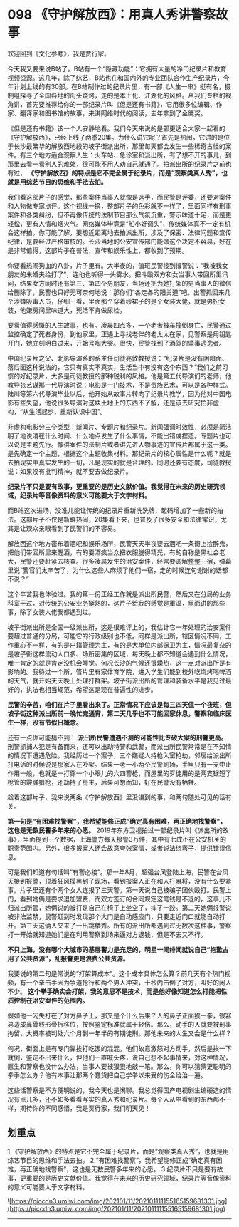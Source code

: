 # 098 《守护解放西》：用真人秀讲警察故事

欢迎回到《文化参考》，我是贾行家。

今天我又要来说B站了。B站有一个“隐藏功能”：它拥有大量的冷门纪录片和教育视频资源。这几年，除了综艺，B站也在和国内外的专业团队合作生产纪录片，今年计划上线的有30部。在B站制作过的纪录片里，有一部《人生一串》挺有名，摄制组探寻了全国各地的街头烧烤，走的是本土化、江湖化的风格。从我们专栏的视角讲，首先要推荐给你的一部纪录片叫《但是还有书籍》，它用很多位编辑、作家、翻译家和图书馆的故事，来讲网络时代的阅读，去年拿到了金鹰奖。

《但是还有书籍》该一个人安静地看。我们今天来说的是部更适合大家一起看的《守护解放西》，已经上线了两季20集。为什么说它呢？首先是热闹，它讲的是位于长沙最繁华的解放西地段的坡子街派出所，那里每天都会发生一些稀奇古怪的案件。有三个地方适合观察人生：火车站、急诊室和派出所，有了想不开的事儿，到那里去看一看别人的难处，很可能不用人劝自己就通了。拍派出所的纪录片之前也有过， **《守护解放西》的特点是它不完全属于纪录片，而是“观察类真人秀”，也就是用综艺节目的思维和手法去拍。**

我们看这部片子的感觉，那些案件当事人就像是选手，而民警是评委，还要对案件和人物做专家点评。这个视线一换，整部片子的色彩就不一样了，里面同样有刑事案件和各类纠纷，但不再像传统的法制节目那么气氛沉重，警示味道十足，而是更轻松，更有人情和烟火气。网络媒体毕竟是“船小好调头”，传统媒体真不一定有机会这样拍。你可能了解，要想近距离地去拍派出所，涉及了保密、法律问题和宣传纪律，是要经过严格审核的。长沙当地的公安宣传部门能做这个决定不容易，好在是非常值得，这部片子在普法、宣传和娱乐性上，都收到了预期。

你要看热闹狗血的八卦，片子里有。大半夜的，值班民警接到报警说：“我被我女朋友的未婚夫给打了”，连他也听得一头雾水。把斗殴双方和女当事人带回所里讯问，结果女方同时还有第三、第四个男朋友，当场还把为她打架的男当事人的微信给删除了，民警也只好无可奈何地说：那你们“各走各的阳关道”吧。出警抓回来几个涉嫌吸毒人员，仔细一看，里面那个穿着纱裙子的是个女装大佬，就是男扮女装，他嫌房间里味道大，死活不肯做尿检。

要看值得感慨的人生故事，也有。凌晨四点多，一个老者被车撞倒身亡，民警通过监控确定了死者身份，到他家里，正遇上寻找老伴的老太太在家，见警察是用钥匙开门，她立刻明白过来，开始号啕大哭。很快，民警找到了酒驾的肇事逃逸者。

中国纪录片之父、北影导演系的系主任司徒兆敦教授说：“纪录片是没有阴暗面、落后面这种说法的，它只有真实不真实，生活当中有没有这个东西？”我们之前习惯的好纪录片，大多是司徒教授的那种锐利的风格。他是第五代导演们的老师，他教导张艺谋那一代导演时说：电影是一门技术，不是贵族艺术，可以是各种样式。陆川等第六代导演毕业以后，他开始从故事片转向了纪录片教学，因为他对中国电影有些失望，他说很多导演对这块土地上的东西不了解，还是该去研究拍非虚构，“从生活起步，重新认识中国”。

非虚构电影分三个类型：新闻片、专题片和纪录片。新闻强调时效性，必须是简洁明了地说清在什么时间、什么地点发生了什么事情，不能出错或捏造。专题片也可以说是主题先行。像讲案件的法制片或者讲先进人物事迹的宣传片都属于这一类。是先确定一个主题，根据这个主题收集材料。那纪录片的核心属性是什么呢？就是去拍现实中真实发生的一切，凡是现实的就是合理的。同时还要有态度，司徒教授说：如果没有批判精神，就不要去做纪录片。

 **纪录片不只是要有故事，更重要的是历史文献价值。我觉得在未来的历史研究领域，纪录片等音像资料的意义可能要大于文字材料。**

而B站这次进场，没准儿能让传统的纪录片重新洗洗牌，起码增加了一些新的拍法。这部片子不仅是新鲜热闹，20集看下来，也普及了很多安全和法律常识，尤其是让观众亲眼看到了民警们的不容易。

解放西这个地方密布着酒吧和娱乐场所，民警天天半夜要去酒吧一条街上捡醉鬼，把他们带回所里来醒酒，有的耍酒疯当众把衣服脱得精光，有的自称是黑社会老大，民警还要赶紧去核查。很多凌晨发生的治安案件，经常要调解整整一宿，弹幕里说“警官们太辛苦了，为什么这些人麻烦了他们一宿，走的时候连句谢谢的话都不说？”

这个辛苦我也体验过。我的第一份正经工作就是派出所民警，然后又在分局的业务科室干过，对传统的公安业务挺熟的，这片子给我的感觉是重温，里面讲的那些事，除了女装大佬我都遇到过。

坡子街派出所是全国一级派出所，这是很难评上的，我估计它一年处理的治安案件要超过普通的分局，可能它的行政级别也不低。同样是派出所，辖区情况不同，工作重心不一样，有的是户籍管理为主，有的是大单位内部保卫为主，情况最复杂的是坡子街这样流动人口多、场所密集的区域，每天晚上都不知道会遇到什么情况，唯一肯定的就是肯定没机会睡觉。何况长沙的气候还很燥热，这一点对派出所是有影响的。我待过一个所，管片里有家体育学院，进入学生们能到校外吃烧烤喝啤酒的天气，就开始天天晚上处理打群架。坡子街派出所的管理和装备水平是我见过最好的，执法也相当规范，希望这是现在普遍性的进步。

 **民警的辛苦，咱们在片子里看出来了。正常情况下应该是每三四天值一个夜班，但坡子街这种派出所前一晚忙完通宵，第二天几乎也不可能回家休息，警察和临床医生一样，没有节假日概念。**

还有一点你可能猜不到： **派出所民警遭遇不测的可能性比专破大案的刑警更高。** 刑警抓捕人犯是有备而来，还可以出动特警和武警，而派出所民警常常是在不知情的情况下遭遇危险。我经历过一个案子，三个嫌疑人持枪入室抢劫，邻居给派出所打电话的时候说是那家人在吵架。结果一老一小两个民警到场，手里只有一支中止作用一般，也就是一打穿一个小眼儿的六四警枪，而屋里的歹徒用的是两支锯短了枪管的霰弹猎枪，还劫持了房主，后果可想而知，好在民警没有牺牲。

趁着这部片子，我来说两条《守护解放西》里没讲到的事，和两句随处可见的话有关。

 **第一句是“有困难找警察”，我希望能修正成“确定真有困难，再正确地找警察”，这也是无数民警多年来的心愿。** 2019年东方卫视拍过一部纪录片叫《派出所的故事》，里面提到一个数据，上海警方每天接警3万件，其中有七成不在公安机关的职责范围内。另外，很多报案人还会故意夸张案情，或者说法绕弯子，提供错误信息。

可是我们知道有句话叫“有警必接”。那一年8月，超强台风登陆上海，民警在台风天接到报警，顶着狂风摸黑到了现场，看到报案人正在和人打麻将，没有什么要紧事。片子里还有个两个女人连报了三天警。第一天说自己被骗子团伙殴打。民警上门，看到她俩是要求退加盟费，而双方签订的合同规定这笔钱是不退的，这事儿不归派出所管，她俩说的被打是自己在椅子上坐空了，摔了一跤。第二天她俩报警说被非法监禁，民警赶到时发现那个大门是自动感应门，只要走近门口就能自动打开。第三天这俩人又来了一出跳楼秀。所有的派出所都遇到过无数次这种事，警察打一开始就知道她们是在利用警察到场来逼对方退钱，但是不去又不行。

 **不只上海，没有哪个大城市的基层警力是充足的，明星一闹绯闻就说自己“抱歉占用了公共资源”，乱报警更是浪费公共资源。**

我要说的第二句是常说的“打架算成本”。这个成本具体怎么算？前几天有个热门视频，有一个拳击手因为争道抢行和两个男人冲突，十秒内击倒了对方，叫好的闲人不少。 **这个拳手确实会打架，我的意思不是技术，而是他好像知道怎么打能把性质控制在治安案件的范围内。**

假如他一闪失打在了对方鼻子上，那又是个什么后果？人的鼻子正面挨一拳，很容易造成鼻骨线形骨折移位，按照鉴定标准就属于轻伤。那么，动手的人就要被刑事拘留，大概率被判处六个月到一年半的有期徒刑。那他未来的人生又会是什么样？

何况，街面上是有专门靠挨打吃饭的混混，他们故意激怒对方动手，然后是挨一下就倒，鉴定不出来什么，但他们一直喊头疼，说自己想不起事情来，对这种情况，医生和警察也没什么办法，当事人要被狠狠地敲一笔。那么，你可以猜猜更聪明的拳手怎么办？他有本事让那两个蠢货把自己学拳以来受的伤全给治一遍。

这些话警察是不方便明说的，我今天也是闲聊。我总觉得国产电视剧生编硬造的情况有点儿多，还不如多看看写实的真人秀和纪录片。每个人从中看到的东西都不一样，期待你的不同感悟，我是贾行家，我们明天见！

## 划重点

1.《守护解放西》的特点是它不完全属于纪录片，而是“观察类真人秀”，也就是用综艺节目的思维和手法去拍。
2.“有困难找警察”，我希望能修正成“确定真有困难，再正确地找警察”，这也是无数民警多年来的心愿。
3.纪录片不只是要有故事，更重要的是历史文献价值。我觉得在未来的历史研究领域，纪录片等音像资料的意义可能要大于文字材料。

![https://piccdn3.umiwi.com/img/202101/11/202101111155165159681301.jpg](https://piccdn3.umiwi.com/img/202101/11/202101111155165159681301.jpg)

---
